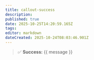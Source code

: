 ```yaml
---
title: callout-success
description: 
published: true
date: 2025-10-25T14:20:59.165Z
tags: 
editor: markdown
dateCreated: 2025-10-24T08:03:46.901Z
---
```


> ✅ **Success:** {{ message }}
